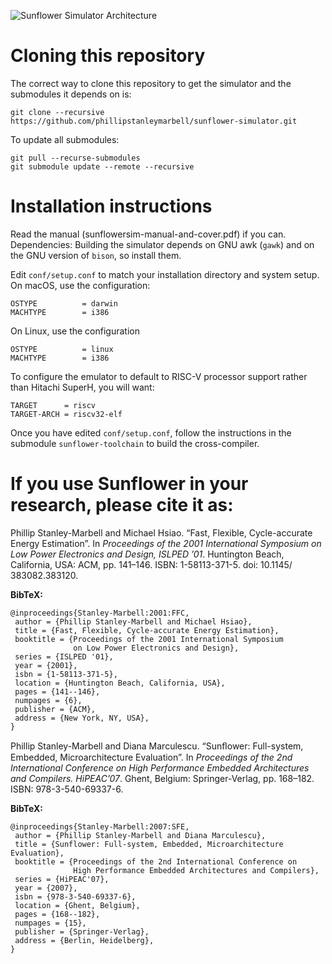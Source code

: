 ![Sunflower Simulator Architecture](http://sflr.org/images/arch.png)

# Cloning this repository
The correct way to clone this repository to get the simulator and the submodules it depends on is:

	git clone --recursive https://github.com/phillipstanleymarbell/sunflower-simulator.git

To update all submodules:

	git pull --recurse-submodules
	git submodule update --remote --recursive


# Installation instructions
Read the manual (sunflowersim-manual-and-cover.pdf) if you can. Dependencies: Building the simulator depends on GNU awk (`gawk`) and on the GNU version of `bison`, so install them.

Edit `conf/setup.conf` to match your installation directory and system setup. On macOS, use the configuration:
```
OSTYPE          = darwin
MACHTYPE        = i386
```

On Linux, use the configuration
```
OSTYPE          = linux
MACHTYPE        = i386
```

To configure the emulator to default to RISC-V processor support rather than Hitachi SuperH, you will want:

```
TARGET		= riscv
TARGET-ARCH	= riscv32-elf
```

Once you have edited `conf/setup.conf`, follow the instructions in the submodule `sunflower-toolchain` to build the cross-compiler.

# If you use Sunflower in your research, please cite it as:
Phillip Stanley-Marbell and Michael Hsiao. “Fast, Flexible, Cycle-accurate Energy Estimation”. In *Proceedings of the 2001 International Symposium on Low Power Electronics and Design, ISLPED ’01*. Huntington Beach, California, USA: ACM, pp. 141–146. ISBN: 1-58113-371-5. doi: 10.1145/ 383082.383120.

**BibTeX:**
````
@inproceedings{Stanley-Marbell:2001:FFC,
 author = {Phillip Stanley-Marbell and Michael Hsiao},
 title = {Fast, Flexible, Cycle-accurate Energy Estimation},
 booktitle = {Proceedings of the 2001 International Symposium 
              on Low Power Electronics and Design},
 series = {ISLPED '01},
 year = {2001},
 isbn = {1-58113-371-5},
 location = {Huntington Beach, California, USA},
 pages = {141--146},
 numpages = {6},
 publisher = {ACM},
 address = {New York, NY, USA},
}
````

Phillip Stanley-Marbell and Diana Marculescu. “Sunﬂower: Full-system, Embedded, Microarchitecture Evaluation”. In *Proceedings of the 2nd International Conference on High Performance Embedded Architectures and Compilers. HiPEAC’07*. Ghent, Belgium: Springer-Verlag, pp. 168–182. ISBN: 978-3-540-69337-6.

**BibTeX:**
````
@inproceedings{Stanley-Marbell:2007:SFE,
 author = {Phillip Stanley-Marbell and Diana Marculescu},
 title = {Sunflower: Full-system, Embedded, Microarchitecture Evaluation},
 booktitle = {Proceedings of the 2nd International Conference on 
              High Performance Embedded Architectures and Compilers},
 series = {HiPEAC'07},
 year = {2007},
 isbn = {978-3-540-69337-6},
 location = {Ghent, Belgium},
 pages = {168--182},
 numpages = {15},
 publisher = {Springer-Verlag},
 address = {Berlin, Heidelberg},
}
````
